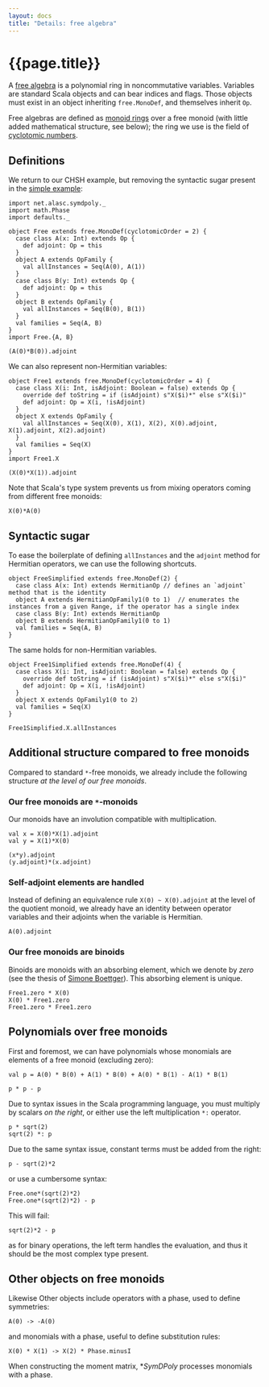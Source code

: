 ```yaml
---
layout: docs
title: "Details: free algebra"
---
```


# {{page.title}}

A [free algebra](https://en.wikipedia.org/wiki/Free_algebra) is a polynomial ring in noncommutative variables. Variables are standard Scala objects and can bear indices and flags. Those objects must exist in an object inheriting `free.MonoDef`, and themselves inherit `Op`.

Free algebras are defined as [monoid rings](https://en.wikipedia.org/wiki/Monoid_ring) over a free monoid (with little added mathematical structure, see below); the ring we use is the field of [cyclotomic numbers](https://en.wikipedia.org/wiki/Cyclotomic_field).

## Definitions

We return to our CHSH example, but removing the syntactic sugar present in the [simple example](simple-problem.html):

```tut:silent
import net.alasc.symdpoly._
import math.Phase
import defaults._

object Free extends free.MonoDef(cyclotomicOrder = 2) {
  case class A(x: Int) extends Op {
	def adjoint: Op = this
  }
  object A extends OpFamily {
	val allInstances = Seq(A(0), A(1))
  }
  case class B(y: Int) extends Op {
    def adjoint: Op = this
  }
  object B extends OpFamily {
    val allInstances = Seq(B(0), B(1))
  }
  val families = Seq(A, B)
}
import Free.{A, B}
```

```tut
(A(0)*B(0)).adjoint
```
We can also represent non-Hermitian variables:

```tut:silent
object Free1 extends free.MonoDef(cyclotomicOrder = 4) {
  case class X(i: Int, isAdjoint: Boolean = false) extends Op {
    override def toString = if (isAdjoint) s"X($i)*" else s"X($i)"
    def adjoint: Op = X(i, !isAdjoint)
  }
  object X extends OpFamily {
    val allInstances = Seq(X(0), X(1), X(2), X(0).adjoint, X(1).adjoint, X(2).adjoint)
  }
  val families = Seq(X)
}
import Free1.X
```

```tut
(X(0)*X(1)).adjoint
```

Note that Scala's type system prevents us from mixing operators coming from different free monoids:
```tut:fail
X(0)*A(0)
```


## Syntactic sugar

To ease the boilerplate of defining `allInstances` and the `adjoint` method for Hermitian operators, we can use the following shortcuts.

```tut:silent
object FreeSimplified extends free.MonoDef(2) {
  case class A(x: Int) extends HermitianOp // defines an `adjoint` method that is the identity
  object A extends HermitianOpFamily1(0 to 1)  // enumerates the instances from a given Range, if the operator has a single index
  case class B(y: Int) extends HermitianOp
  object B extends HermitianOpFamily1(0 to 1)
  val families = Seq(A, B)
}
```

The same holds for non-Hermitian variables.

```tut:silent
object Free1Simplified extends free.MonoDef(4) {
  case class X(i: Int, isAdjoint: Boolean = false) extends Op {
    override def toString = if (isAdjoint) s"X($i)*" else s"X($i)"
    def adjoint: Op = X(i, !isAdjoint)
  }
  object X extends OpFamily1(0 to 2)
  val families = Seq(X)
}
```

```tut
Free1Simplified.X.allInstances
```

## Additional structure compared to free monoids

Compared to standard `*`-free monoids, we already include the following structure *at the level of our free monoids*.

### Our free monoids are `*`-monoids

Our monoids have an involution compatible with multiplication.

```tut
val x = X(0)*X(1).adjoint
val y = X(1)*X(0)

(x*y).adjoint
(y.adjoint)*(x.adjoint)
```

### Self-adjoint elements are handled

Instead of defining an equivalence rule `X(0) ~ X(0).adjoint` at the level of the quotient monoid, we already have an identity between operator variables and their adjoints when the variable is Hermitian.

```tut
A(0).adjoint
```

### Our free monoids are binoids

Binoids are monoids with an absorbing element, which we denote by *zero* (see the thesis of [Simone Boettger](https://arxiv.org/pdf/1603.02093.pdf)). This absorbing element is unique.

```tut
Free1.zero * X(0)
X(0) * Free1.zero
Free1.zero * Free1.zero
```

## Polynomials over free monoids

First and foremost, we can have polynomials whose monomials are elements of a free monoid (excluding zero):

```tut
val p = A(0) * B(0) + A(1) * B(0) + A(0) * B(1) - A(1) * B(1)
```

```tut
p * p - p
```

Due to syntax issues in the Scala programming language, you must multiply by scalars *on the right*, or either use the left multiplication `*:` operator.

```tut
p * sqrt(2)
sqrt(2) *: p
```

Due to the same syntax issue, constant terms must be added from the right:

```tut
p - sqrt(2)*2
```

or use a cumbersome syntax:
```tut
Free.one*(sqrt(2)*2)
Free.one*(sqrt(2)*2) - p
```

This will fail:
```tut:fail
sqrt(2)*2 - p
```
as for binary operations, the left term handles the evaluation, and thus it should be the most complex type present.

## Other objects on free monoids

Likewise 
Other objects include operators with a phase, used to define symmetries:
```tut
A(0) -> -A(0)
```
and monomials with a phase, useful to define substitution rules:
```tut
X(0) * X(1) -> X(2) * Phase.minusI
```

When constructing the moment matrix, **SymDPoly* processes monomials with a phase.
